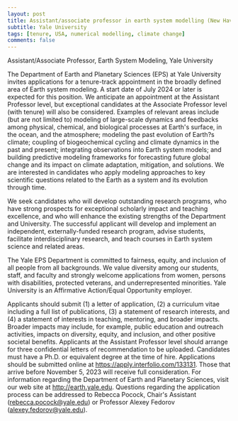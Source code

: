 ```yaml
---
layout: post
title: Assistant/associate professor in earth system modelling (New Haven, Connecticut)
subtitle: Yale University
tags: [tenure, USA, numerical modelling, climate change]
comments: false
---
```

Assistant/Associate Professor, Earth System Modeling, Yale University

The Department of Earth and Planetary Sciences (EPS) at Yale University invites applications for a tenure-track appointment in the broadly defined area of Earth system modeling. A start date of July 2024 or later is expected for this position. We anticipate an appointment at the Assistant Professor level, but exceptional candidates at the Associate Professor level (with tenure) will also be considered. Examples of relevant areas include (but are not limited to) modeling of large-scale dynamics and feedbacks among physical, chemical, and biological processes at Earth's surface, in the ocean, and the atmosphere; modeling the past evolution of Earth?s climate; coupling of biogeochemical cycling and climate dynamics in the past and present; integrating observations into Earth system models; and building predictive modeling frameworks for forecasting future global change and its impact on climate adaptation, mitigation, and solutions. We are interested in candidates who apply modeling approaches to key scientific questions related to the Earth as a system and its evolution through time.

We seek candidates who will develop outstanding research programs, who have strong prospects for exceptional scholarly impact and teaching excellence, and who will enhance the existing strengths of the Department and University. The successful applicant will develop and implement an independent, externally-funded research program, advise students, facilitate interdisciplinary research, and teach courses in Earth system science and related areas.

The Yale EPS Department is committed to fairness, equity, and inclusion of all people from all backgrounds. We value diversity among our students, staff, and faculty and strongly welcome applications from women, persons with disabilities, protected veterans, and underrepresented minorities. Yale University is an Affirmative Action/Equal Opportunity employer.

Applicants should submit (1) a letter of application, (2) a curriculum vitae including a full list of publications, (3) a statement of research interests, and (4) a statement of interests in teaching, mentoring, and broader impacts. Broader impacts may include, for example, public education and outreach activities, impacts on diversity, equity, and inclusion, and other positive societal benefits. Applicants at the Assistant Professor level should arrange for three confidential letters of recommendation to be uploaded. Candidates must have a Ph.D. or equivalent degree at the time of hire. Applications should be submitted online at https://apply.interfolio.com/133131. Those that arrive before November 5, 2023 will receive full consideration. For information regarding the Department of Earth and Planetary Sciences, visit our web site at http://earth.yale.edu. Questions regarding the application process can be addressed to Rebecca Pocock, Chair's Assistant (rebecca.pocock@yale.edu) or Professor Alexey Fedorov (alexey.fedorov@yale.edu).
